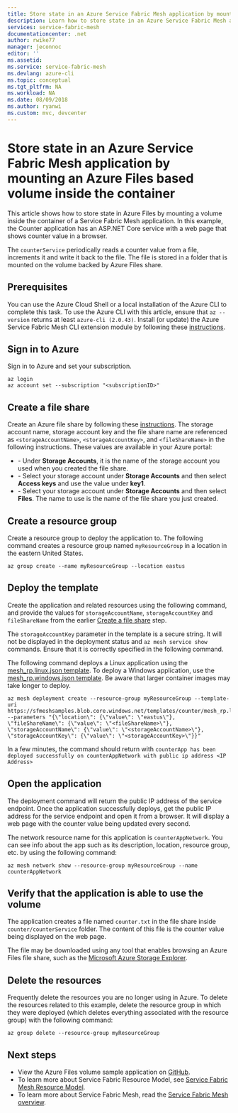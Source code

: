 ```yaml
---
title: Store state in an Azure Service Fabric Mesh application by mounting an Azure Files based volume inside the container  | Microsoft Docs
description: Learn how to store state in an Azure Service Fabric Mesh application by mounting an Azure Files based volume inside the container using the Azure CLI.
services: service-fabric-mesh
documentationcenter: .net
author: rwike77
manager: jeconnoc
editor: ''
ms.assetid: 
ms.service: service-fabric-mesh
ms.devlang: azure-cli
ms.topic: conceptual
ms.tgt_pltfrm: NA
ms.workload: NA
ms.date: 08/09/2018
ms.author: ryanwi
ms.custom: mvc, devcenter 
---
```


# Store state in an Azure Service Fabric Mesh application by mounting an Azure Files based volume inside the container

This article shows how to store state in Azure Files by mounting a volume inside the container of a Service Fabric Mesh application. In this example, the Counter application has an ASP.NET Core service with a web page that shows counter value in a browser. 

The `counterService` periodically reads a counter value from a file, increments it and write it back to the file. The file is stored in a folder that is mounted on the volume backed by Azure Files share.

## Prerequisites

You can use the Azure Cloud Shell or a local installation of the Azure CLI to complete this task. To use the Azure CLI with this article, ensure that `az --version` returns at least `azure-cli (2.0.43)`.  Install (or update) the Azure Service Fabric Mesh CLI extension module by following these [instructions](service-fabric-mesh-howto-setup-cli.md).

## Sign in to Azure

Sign in to Azure and set your subscription.

```azurecli-interactive
az login
az account set --subscription "<subscriptionID>"
```

## Create a file share

Create an Azure file share by following these [instructions](/azure/storage/files/storage-how-to-create-file-share). The storage account name, storage account key and the file share name are referenced as `<storageAccountName>`, `<storageAccountKey>`, and `<fileShareName>` in the following instructions. These values are available in your Azure portal:
* <storageAccountName> - Under **Storage Accounts**, it is the name of the storage account you used when you created the file share.
* <storageAccountKey> - Select your storage account under **Storage Accounts** and then select **Access keys** and use the value under **key1**.
* <fileShareName> - Select your storage account under  **Storage Accounts** and then select **Files**. The name to use is the name of the file share you just created.

## Create a resource group

Create a resource group to deploy the application to. The following command creates a resource group named `myResourceGroup` in a location in the eastern United States.

```azurecli-interactive
az group create --name myResourceGroup --location eastus 
```

## Deploy the template

Create the application and related resources using the following command, and provide the values for `storageAccountName`, `storageAccountKey` and `fileShareName` from the earlier [Create a file share](#create-a-file-share) step.

The `storageAccountKey` parameter in the template is a secure string. It will not be displayed in the deployment status and `az mesh service show` commands. Ensure that it is correctly specified in the following command.

The following command deploys a Linux application using the [mesh_rp.linux.json template](https://sfmeshsamples.blob.core.windows.net/templates/counter/mesh_rp.linux.json). To deploy a Windows application, use the [mesh_rp.windows.json template](https://sfmeshsamples.blob.core.windows.net/templates/counter/mesh_rp.windows.json). Be aware that larger container images may take longer to deploy.

```azurecli-interactive
az mesh deployment create --resource-group myResourceGroup --template-uri https://sfmeshsamples.blob.core.windows.net/templates/counter/mesh_rp.linux.json  --parameters "{\"location\": {\"value\": \"eastus\"}, \"fileShareName\": {\"value\": \"<fileShareName>\"}, \"storageAccountName\": {\"value\": \"<storageAccountName>\"}, \"storageAccountKey\": {\"value\": \"<storageAccountKey>\"}}"
```

In a few minutes, the command should return with `counterApp has been deployed successfully on counterAppNetwork with public ip address <IP Address>`

## Open the application

The deployment command will return the public IP address of the service endpoint. Once the application successfully deploys, get the public IP address for the service endpoint and open it from a browser. It will display a web page with the counter value being updated every second.

The network resource name for this application is `counterAppNetwork`. You can see info about the app such as its description, location, resource group, etc. by using the following command:

```azurecli-interactive
az mesh network show --resource-group myResourceGroup --name counterAppNetwork
```

## Verify that the application is able to use the volume

The application creates a file named `counter.txt` in the file share inside `counter/counterService` folder. The content of this file is the counter value being displayed on the web page.

The file may be downloaded using any tool that enables browsing an Azure Files file share, such as the [Microsoft Azure Storage Explorer](https://azure.microsoft.com/features/storage-explorer/).

## Delete the resources

Frequently delete the resources you are no longer using in Azure. To delete the resources related to this example, delete the resource group in which they were deployed (which deletes everything associated with the resource group) with the following command:

```azurecli-interactive
az group delete --resource-group myResourceGroup
```

## Next steps

- View the Azure Files volume sample application on [GitHub](https://github.com/Azure-Samples/service-fabric-mesh/tree/master/src/counter).
- To learn more about Service Fabric Resource Model, see [Service Fabric Mesh Resource Model](service-fabric-mesh-service-fabric-resources.md).
- To learn more about Service Fabric Mesh, read the [Service Fabric Mesh overview](service-fabric-mesh-overview.md).